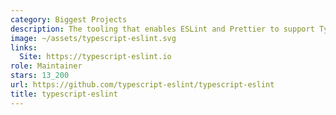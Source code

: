 ```yaml
---
category: Biggest Projects
description: The tooling that enables ESLint and Prettier to support TypeScript.
image: ~/assets/typescript-eslint.svg
links:
  Site: https://typescript-eslint.io
role: Maintainer
stars: 13_200
url: https://github.com/typescript-eslint/typescript-eslint
title: typescript-eslint
---
```

